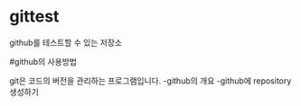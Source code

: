 # gittest
github를 테스트할 수 있는 저장소

#github의 사용방법

git은 코드의 버전을 관리하는 프로그램입니다.
-github의 개요
-github에 repository 생성하기
